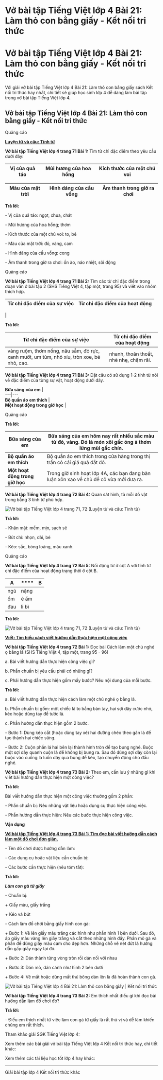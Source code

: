 # Vở bài tập Tiếng Việt lớp 4 Bài 21: Làm thỏ con bằng giấy - Kết nối tri thức

# Vở bài tập Tiếng Việt lớp 4 Bài 21: Làm thỏ con bằng giấy - Kết nối tri thức

Với giải vở bài tập Tiếng Việt lớp 4 Bài 21: Làm thỏ con bằng giấy sách Kết nối tri thức hay nhất, chi tiết sẽ giúp học sinh lớp 4 dễ dàng làm bài tập trong vở bài tập Tiếng Việt lớp 4.

## Vở bài tập Tiếng Việt lớp 4 Bài 21: Làm thỏ con bằng giấy - Kết nối tri thức

Quảng cáo

[**Luyện từ và câu: Tính từ**](https://vietjack.com/vbt-tieng-viet-4-kn/luyen-tu-va-cau-tinh-tu.jsp)

**Vở bài tập Tiếng Việt lớp 4 trang 71 Bài 1:** Tìm từ chỉ đặc điểm theo yêu cầu dưới đây:

Vị của quả táo  |  Mùi hương của hoa hồng |  Kích thước của một chú voi  
---|---|---  
  
Màu của mặt trời  |  Hình dáng của cầu vồng |  Âm thanh trong giờ ra chơi  
---|---|---  
  
**Trả lời:**

\- Vị của quả táo: ngọt, chua, chát

\- Mùi hương của hoa hồng; thơm 

\- Kích thước của một chú voi: to, bé

\- Màu của mặt trời: đỏ, vàng, cam

\- Hình dáng của cầu vồng: cong 

\- Âm thanh trong giờ ra chơi: ồn ào, náo nhiệt, sôi động

Quảng cáo

**Vở bài tập Tiếng Việt lớp 4 trang 71 Bài 2:** Tìm các từ chỉ đặc điểm trong đoạn văn ở bài tập 2 (SHS Tiếng Việt 4, tập một, trang 95) và viết vào nhóm thích hợp.

Từ chỉ đặc điểm của sự việc |  Từ chỉ đặc điểm của hoạt động  
---|---  
|   
  
**Trả lời:**

Từ chỉ đặc điểm của sự việc |  Từ chỉ đặc điểm của hoạt động  
---|---  
vàng ruộm, thơm nồng, nâu sẫm, đỏ rực, xanh mướt, um tùm, nhỏ xíu, tròn xoe, bé nhỏ, cao.  |  nhanh, thoăn thoắt, nhè nhẹ, chậm rãi.   
  
**Vở bài tập Tiếng Việt lớp 4 trang 71 Bài 3:** Đặt câu có sử dụng 1-2 tính từ nói về đặc điểm của từng sự vật, hoạt động dưới đây.

**Bữa sáng** **của em** |   
---|---  
**Bộ quần áo** **em thích** |   
**Một hoạt động trong giờ học** |   
  
Quảng cáo

**Trả lời:**

**Bữa sáng** **của em** |  Bữa sáng của em hôm nay rất nhiều sắc màu từ đỏ, vàng. Đó là món xôi gấc óng ả thơm lừng mùi gấc chín.   
---|---  
**Bộ quần áo** **em thích** |  Bộ quần áo em thích trong cửa hàng trong thị trấn có cái giá quá đắt đỏ.   
**Một hoạt động trong giờ học** |  Trong giờ sinh hoạt lớp 4A, các bạn đang bàn luận xôn xao về chủ đề cô vừa mới đưa ra.   
  
**Vở bài tập Tiếng Việt lớp 4 trang 72 Bài 4:** Quan sát hình, tả mỗi đồ vật trong bằng 3 tính từ phù hợp.

![Vở bài tập Tiếng Việt lớp 4 trang 71, 72 \(Luyện từ và câu: Tính từ\)](https://vietjack.com/vbt-tieng-viet-4-kn/images/luyen-tu-va-cau-tinh-tu.PNG)

**Trả lời:**

\- Khăn mặt: mềm, mịn, sạch sẽ 

\- Bút chì: nhọn, dài, bé 

\- Kéo: sắc, bóng loáng, màu xanh.

Quảng cáo

**Vở bài tập Tiếng Việt lớp 4 trang 72 Bài 5:** Nối động từ ở cột A với tính từ chỉ đặc điểm của hoạt động trạng thời ở cột B.

**A** |  **** |  **B**  
---|---|---  
ngủ |  nặng  
ốm |  ê ẩm  
đau |  li bì  
  
**Trả lời:**

![Vở bài tập Tiếng Việt lớp 4 trang 71, 72 \(Luyện từ và câu: Tính từ\)](https://vietjack.com/vbt-tieng-viet-4-kn/images/luyen-tu-va-cau-tinh-tu-a.PNG)

[**Viết: Tìm hiểu cách viết hướng dẫn thực hiện một công việc**](https://vietjack.com/vbt-tieng-viet-4-kn/viet-tim-hieu-cach-viet-huong-dan-thuc-hien-mot-cong-viec.jsp)

**Vở bài tập Tiếng Việt lớp 4 trang 72 Bài 1:** Đọc bài Cách làm một chú nghé ọ bằng lá (SHS Tiếng Việt 4, tập một, trang 95 - 96)

a. Bài viết hướng dẫn thực hiện công việc gì?

b. Phần chuẩn bị yêu cầu phải có những gì?

c. Phải hướng dẫn thực hiện gồm mấy bước? Nêu nội dung của mỗi bước.

**Trả lời:**

a. Bài viết hướng dẫn thực hiện cách làm một chú nghé ọ bằng lá. 

b. Phần chuẩn bị gồm: một chiếc lá to bằng bàn tay, hai sợi dây cước nhỏ, kéo hoặc dùng tay để tước lá. 

c. Phần hướng dẫn thực hiện gồm 2 bước. 

\- Bước 1: Dùng kéo cắt (hoặc dùng tay xé) hai đường chéo theo gân lá để tạo thành hai chiếc sừng.

\- Bước 2: Cuộn phần lá hai bên lại thành hình tròn để tạo bụng nghé. Buộc một sợi dây quanh cuộn lá để không bị bung ra. Sau đó dùng sợi dây còn lại buộc vào cuống lá luồn dây qua bụng để kéo, tạo chuyển động cho đầu nghé.

**Vở bài tập Tiếng Việt lớp 4 trang 73 Bài 2:** Theo em, cần lưu ý những gì khi viết bài hướng dẫn thực hiện một công việc?

**Trả lời:**

Bài viết hướng dẫn thực hiện một công việc thường gồm 2 phần:

\- Phần chuẩn bị: Nêu những vật liệu hoặc dụng cụ thực hiện công việc.

\- Phần hướng dẫn thực hiện: Nêu các bước thực hiện công việc.

**Vận dụng**

[**Vở bài tập Tiếng Việt lớp 4 trang 73 Bài 1:** **Tìm đọc bài viết hướng dẫn cách làm một đồ chơi đơn giản.**](https://vietjack.com/vbt-tieng-viet-4-kn/tim-doc-bai-viet-huong-dan-cach-lam-mot-do-choi-vm.jsp)

\- Tên đồ chơi được hướng dẫn làm:

\- Các dụng cụ hoặc vật liệu cẩn chuẩn bị:

\- Các bước cần thực hiện (nêu tóm tắt):

**Trả lời:**

**_Làm con gà từ giấy_**

\- Chuẩn bị:

\+ Giấy màu, giấy trắng

\+ Kéo và bút

\- Cách làm đồ chơi bằng giấy hình con gà:

\+ Bước 1: Vẽ lên giấy màu trắng các hình như phần hình 1 bên dưới. Sau đó, áp giấy màu vàng lên giấy trắng và cắt theo những hình đấy. Phần mỏ gà và phần đế dùng giấy màu cam cho đẹp hơn. Những chỗ vẽ nét đứt là hướng dẫn gấp giấy ngay tại đó. 

\+ Bước 2: Dán thành từng vòng tròn rồi dán nối với nhau 

\+ Bước 3: Dán mỏ, dán cánh như hình 2 bên dưới

\+ Bước 4: Vẽ mắt hoặc dùng mắt thú bông dán lên là đã hoàn thành con gà.

![Vở bài tập Tiếng Việt lớp 4 Bài 21: Làm thỏ con bằng giấy | Kết nối tri thức](https://vietjack.com/vbt-tieng-viet-4-kn/images/bai-21-lam-tho-con-bang-giay.PNG)

**Vở bài tập Tiếng Việt lớp 4 trang 73 Bài 2:** Em thích nhất điều gì khi đọc bài hướng dẫn làm đồ chơi đó?

**Trả lời:**

\- Điều em thích nhất từ việc làm con gà từ giấy là rất thú vị và dễ làm khiến chúng em rất thích.

Tham khảo giải SGK Tiếng Việt lớp 4:

Xem thêm các bài giải vở bài tập Tiếng Việt lớp 4 Kết nối tri thức hay, chi tiết khác:

Xem thêm các tài liệu học tốt lớp 4 hay khác:

* * *

Giải bài tập lớp 4 Kết nối tri thức khác

